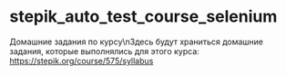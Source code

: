 # stepik_auto_test_course_selenium
Домашние задания по курсу\nЗдесь будут храниться домашние задания, которые выполнялись для этого курса: https://stepik.org/course/575/syllabus
